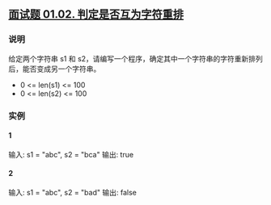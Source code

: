 ## [面试题 01.02. 判定是否互为字符重排](https://leetcode-cn.com/problems/check-permutation-lcci/)

### 说明
给定两个字符串 s1 和 s2，请编写一个程序，确定其中一个字符串的字符重新排列后，能否变成另一个字符串。

* 0 <= len(s1) <= 100
* 0 <= len(s2) <= 100

### 实例
#### 1
输入: s1 = "abc", s2 = "bca"
输出: true

#### 2
输入: s1 = "abc", s2 = "bad"
输出: false